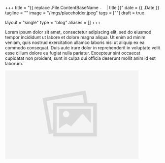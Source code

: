 +++
title =     "{{ replace .File.ContentBaseName `-` ` ` | title }}"
date =      {{ .Date }}
tagline =   ""
image =     "/imgs/placeholder.jpeg"
tags =      [""]
draft =     true

layout =    "single"
type =      "blog"
aliases =   []
+++

Lorem ipsum dolor sit amet, consectetur adipiscing elit, sed do eiusmod tempor incididunt ut labore et dolore magna aliqua. Ut enim ad minim veniam, quis nostrud exercitation ullamco laboris nisi ut aliquip ex ea commodo consequat. Duis aute irure dolor in reprehenderit in voluptate velit esse cillum dolore eu fugiat nulla pariatur. Excepteur sint occaecat cupidatat non proident, sunt in culpa qui officia deserunt mollit anim id est laborum.

<!--more-->

![Some caption](/static/imgs/placeholder.jpeg)
